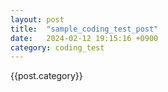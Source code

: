 ```yaml
---
layout: post
title:  "sample_coding_test_post"
date:   2024-02-12 19:15:16 +0900
category: coding_test
---
```


{{post.category}}

